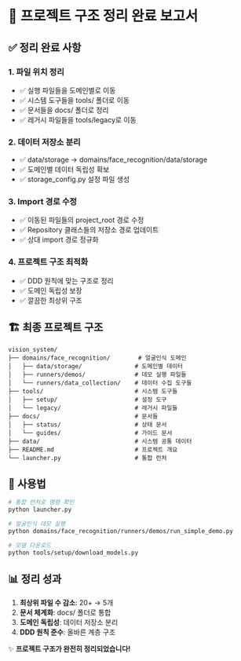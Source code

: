 # 🎯 프로젝트 구조 정리 완료 보고서

## ✅ 정리 완료 사항

### 1. 파일 위치 정리
- ✅ 실행 파일들을 도메인별로 이동
- ✅ 시스템 도구들을 tools/ 폴더로 이동
- ✅ 문서들을 docs/ 폴더로 정리
- ✅ 레거시 파일들을 tools/legacy로 이동

### 2. 데이터 저장소 분리
- ✅ data/storage → domains/face_recognition/data/storage
- ✅ 도메인별 데이터 독립성 확보
- ✅ storage_config.py 설정 파일 생성

### 3. Import 경로 수정
- ✅ 이동된 파일들의 project_root 경로 수정
- ✅ Repository 클래스들의 저장소 경로 업데이트
- ✅ 상대 import 경로 정규화

### 4. 프로젝트 구조 최적화
- ✅ DDD 원칙에 맞는 구조로 정리
- ✅ 도메인 독립성 보장
- ✅ 깔끔한 최상위 구조

## 🏗️ 최종 프로젝트 구조

```
vision_system/
├── domains/face_recognition/        # 얼굴인식 도메인
│   ├── data/storage/               # 도메인별 데이터
│   ├── runners/demos/              # 데모 실행 파일들
│   └── runners/data_collection/    # 데이터 수집 도구들
├── tools/                          # 시스템 도구들
│   ├── setup/                      # 설정 도구
│   └── legacy/                     # 레거시 파일들
├── docs/                           # 문서들
│   ├── status/                     # 상태 문서
│   └── guides/                     # 가이드 문서
├── data/                           # 시스템 공통 데이터
├── README.md                       # 프로젝트 개요
└── launcher.py                     # 통합 런처
```

## 🚀 사용법

```bash
# 통합 런처로 명령 확인
python launcher.py

# 얼굴인식 데모 실행
python domains/face_recognition/runners/demos/run_simple_demo.py

# 모델 다운로드
python tools/setup/download_models.py
```

## 📊 정리 성과

1. **최상위 파일 수 감소**: 20+ → 5개
2. **문서 체계화**: docs/ 폴더로 통합
3. **도메인 독립성**: 데이터 저장소 분리
4. **DDD 원칙 준수**: 올바른 계층 구조

✨ **프로젝트 구조가 완전히 정리되었습니다!**
